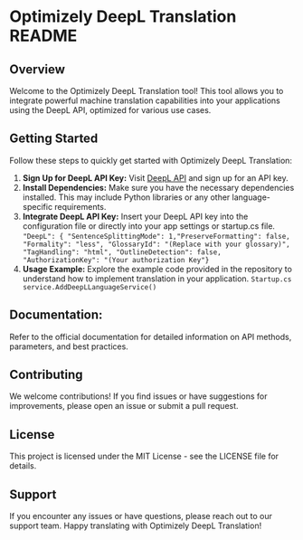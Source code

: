 
# Optimizely DeepL Translation README

## Overview
Welcome to the Optimizely DeepL Translation tool! This tool allows you to integrate powerful machine translation capabilities into your applications using the DeepL API, optimized for various use cases.

## Getting Started

Follow these steps to quickly get started with Optimizely DeepL Translation:

 1. **Sign Up for DeepL API Key:**
		 Visit [DeepL API](https://www.deepl.com/en/docs-api) and sign up for an API key.
 2. **Install Dependencies:**
	 Make sure you have the necessary dependencies installed. This may include Python libraries or any other language-specific requirements.	 
 3. **Integrate DeepL API Key:**
	 Insert your DeepL API key into the configuration file or directly into your app settings or startup.cs file.
	 `"DeepL": { "SentenceSplittingMode": 1,"PreserveFormatting": false, "Formality": "less",
  "GlossaryId": "(Replace with your glossary)", "TagHandling": "html", "OutlineDetection": false, "AuthorizationKey": "(Your authorization Key"}`
 4. **Usage Example:**
	 Explore the example code provided in the repository to understand how to implement translation in your application.
	`Startup.cs`
	` service.AddDeepLLanguageService()`
## Documentation:
Refer to the official documentation for detailed information on API methods, parameters, and best practices.

## Contributing
We welcome contributions! If you find issues or have suggestions for improvements, please open an issue or submit a pull request.

## License

This project is licensed under the MIT License - see the LICENSE file for details.

 ## Support
If you encounter any issues or have questions, please reach out to our support team.
Happy translating with Optimizely DeepL Translation!